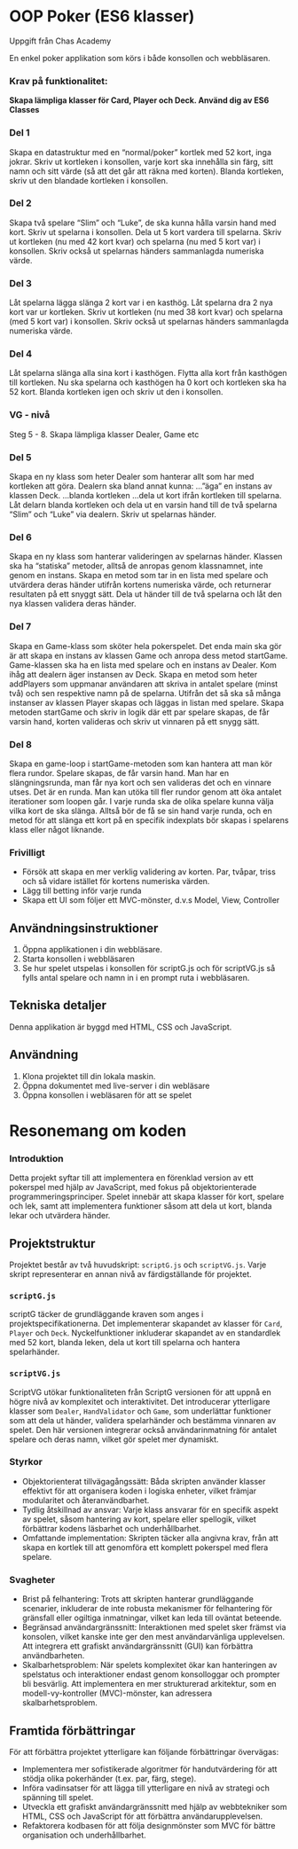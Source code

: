 # OOP Poker (ES6 klasser)

Uppgift från Chas Academy

En enkel poker applikation som körs i både konsollen och webbläsaren.

### Krav på funktionalitet:

**Skapa lämpliga klasser för Card, Player och Deck. Använd dig av ES6 Classes**

### Del 1

Skapa en datastruktur med en “normal/poker” kortlek med 52 kort, inga jokrar.
Skriv ut kortleken i konsollen, varje kort ska innehålla sin färg, sitt namn och sitt värde (så att det går att räkna med korten).
Blanda kortleken, skriv ut den blandade kortleken i konsollen.

### Del 2

Skapa två spelare “Slim” och “Luke”, de ska kunna hålla varsin hand med kort. Skriv ut spelarna i konsollen.
Dela ut 5 kort vardera till spelarna.
Skriv ut kortleken (nu med 42 kort kvar) och spelarna (nu med 5 kort var) i konsollen. Skriv också ut spelarnas händers sammanlagda numeriska värde.

### Del 3

Låt spelarna lägga slänga 2 kort var i en kasthög.
Låt spelarna dra 2 nya kort var ur kortleken.
Skriv ut kortleken (nu med 38 kort kvar) och spelarna (med 5 kort var) i konsollen. Skriv också ut spelarnas händers sammanlagda numeriska värde.

### Del 4

Låt spelarna slänga alla sina kort i kasthögen.
Flytta alla kort från kasthögen till kortleken. Nu ska spelarna och kasthögen ha 0 kort och kortleken ska ha 52 kort.
Blanda kortleken igen och skriv ut den i konsollen.

### VG - nivå

Steg 5 - 8. Skapa lämpliga klasser Dealer, Game etc

### Del 5

Skapa en ny klass som heter Dealer som hanterar allt som har med kortleken att göra. Dealern ska bland annat kunna:
…”äga” en instans av klassen Deck.
…blanda kortleken
…dela ut kort ifrån kortleken till spelarna.
Låt delarn blanda kortleken och dela ut en varsin hand till de två spelarna “Slim” och “Luke” via dealern.
Skriv ut spelarnas händer.

### Del 6

Skapa en ny klass som hanterar valideringen av spelarnas händer. Klassen ska ha “statiska” metoder, alltså de anropas genom klassnamnet, inte genom en instans. Skapa en metod som tar in en lista med spelare och utvärdera deras händer utifrån kortens numeriska värde, och returnerar resultaten på ett snyggt sätt.
Dela ut händer till de två spelarna och låt den nya klassen validera deras händer.

### Del 7

Skapa en Game-klass som sköter hela pokerspelet. Det enda main ska gör är att skapa en instans av klassen Game och anropa dess metod startGame.
Game-klassen ska ha en lista med spelare och en instans av Dealer. Kom ihåg att dealern äger instansen av Deck.
Skapa en metod som heter addPlayers som uppmanar användaren att skriva in antalet spelare (minst två) och sen respektive namn på de spelarna. Utifrån det så ska så många instanser av klassen Player skapas och läggas in listan med spelare.
Skapa metoden startGame och skriv in logik där ett par spelare skapas, de får varsin hand, korten valideras och skriv ut vinnaren på ett snygg sätt.

### Del 8

Skapa en game-loop i startGame-metoden som kan hantera att man kör flera rundor. Spelare skapas, de får varsin hand. Man har en slängningsrunda, man får nya kort och sen valideras det och en vinnare utses. Det är en runda. Man kan utöka till fler rundor genom att öka antalet iterationer som loopen går. I varje runda ska de olika spelare kunna välja vilka kort de ska slänga. Alltså bör de få se sin hand varje runda, och en metod för att slänga ett kort på en specifik indexplats bör skapas i spelarens klass eller något liknande.

### Frivilligt

-   Försök att skapa en mer verklig validering av korten. Par, tvåpar, triss och så vidare istället för kortens numeriska värden.
-   Lägg till betting inför varje runda
-   Skapa ett UI som följer ett MVC-mönster, d.v.s Model, View, Controller

## Användningsinstruktioner

1. Öppna applikationen i din webbläsare.
2. Starta konsollen i webbläsaren
3. Se hur spelet utspelas i konsollen för scriptG.js och för scriptVG.js så fylls antal spelare och namn in i en prompt ruta i webbläsaren.

## Tekniska detaljer

Denna applikation är byggd med HTML, CSS och JavaScript.

## Användning

1. Klona projektet till din lokala maskin.
2. Öppna dokumentet med live-server i din webläsare
3. Öppna konsollen i webläsaren för att se spelet

# Resonemang om koden

### Introduktion

Detta projekt syftar till att implementera en förenklad version av ett pokerspel med hjälp av JavaScript, med fokus på objektorienterade programmeringsprinciper. Spelet innebär att skapa klasser för kort, spelare och lek, samt att implementera funktioner såsom att dela ut kort, blanda lekar och utvärdera händer.

## Projektstruktur

Projektet består av två huvudskript: `scriptG.js` och `scriptVG.js`. Varje skript representerar en annan nivå av färdigställande för projektet.

### `scriptG.js`

scriptG täcker de grundläggande kraven som anges i projektspecifikationerna. Det implementerar skapandet av klasser för `Card`, `Player` och `Deck`. Nyckelfunktioner inkluderar skapandet av en standardlek med 52 kort, blanda leken, dela ut kort till spelarna och hantera spelarhänder.

### `scriptVG.js`

ScriptVG utökar funktionaliteten från ScriptG versionen för att uppnå en högre nivå av komplexitet och interaktivitet. Det introducerar ytterligare klasser som `Dealer`, `HandValidator` och `Game`, som underlättar funktioner som att dela ut händer, validera spelarhänder och bestämma vinnaren av spelet. Den här versionen integrerar också användarinmatning för antalet spelare och deras namn, vilket gör spelet mer dynamiskt.

### Styrkor

-   Objektorienterat tillvägagångssätt: Båda skripten använder klasser effektivt för att organisera koden i logiska enheter, vilket främjar modularitet och återanvändbarhet.
-   Tydlig åtskillnad av ansvar: Varje klass ansvarar för en specifik aspekt av spelet, såsom hantering av kort, spelare eller spellogik, vilket förbättrar kodens läsbarhet och underhållbarhet.
-   Omfattande implementation: Skripten täcker alla angivna krav, från att skapa en kortlek till att genomföra ett komplett pokerspel med flera spelare.

### Svagheter

-   Brist på felhantering: Trots att skripten hanterar grundläggande scenarier, inkluderar de inte robusta mekanismer för felhantering för gränsfall eller ogiltiga inmatningar, vilket kan leda till oväntat beteende.
-   Begränsad användargränssnitt: Interaktionen med spelet sker främst via konsolen, vilket kanske inte ger den mest användarvänliga upplevelsen. Att integrera ett grafiskt användargränssnitt (GUI) kan förbättra användbarheten.
-   Skalbarhetsproblem: När spelets komplexitet ökar kan hanteringen av spelstatus och interaktioner endast genom konsolloggar och prompter bli besvärlig. Att implementera en mer strukturerad arkitektur, som en modell-vy-kontroller (MVC)-mönster, kan adressera skalbarhetsproblem.

## Framtida förbättringar

För att förbättra projektet ytterligare kan följande förbättringar övervägas:

-   Implementera mer sofistikerade algoritmer för handutvärdering för att stödja olika pokerhänder (t.ex. par, färg, stege).
-   Införa vadinsatser för att lägga till ytterligare en nivå av strategi och spänning till spelet.
-   Utveckla ett grafiskt användargränssnitt med hjälp av webbtekniker som HTML, CSS och JavaScript för att förbättra användarupplevelsen.
-   Refaktorera kodbasen för att följa designmönster som MVC för bättre organisation och underhållbarhet.
